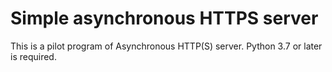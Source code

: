 # Simple asynchronous HTTPS server
This is a pilot program of Asynchronous HTTP(S) server. Python 3.7 or later is required.